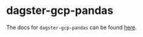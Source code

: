 # dagster-gcp-pandas

The docs for `dagster-gcp-pandas` can be found
[here](https://docs.dagster.io/_apidocs/libraries/dagster-gcp-pandas).
